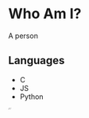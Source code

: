 # Who Am I?
A person

## Languages
- C
- JS
- Python























<sup><sub><sup><sub><sup><sub><sup><sub>₄⁵₂²</sub></sup></sub></sup></sub></sup></sub></sup>
